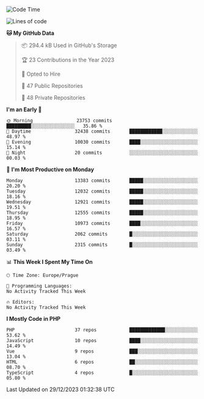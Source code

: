 <!--START_SECTION:waka-->
![Code Time](http://img.shields.io/badge/Code%20Time-1%2C583%20hrs%2058%20mins-blue)

![Lines of code](https://img.shields.io/badge/From%20Hello%20World%20I%27ve%20Written-21.0%20million%20lines%20of%20code-blue)

**🐱 My GitHub Data** 

> 📦 294.4 kB Used in GitHub's Storage 
 > 
> 🏆 23 Contributions in the Year 2023
 > 
> 💼 Opted to Hire
 > 
> 📜 47 Public Repositories 
 > 
> 🔑 48 Private Repositories 
 > 
**I'm an Early 🐤** 

```text
🌞 Morning                23753 commits       █████████░░░░░░░░░░░░░░░░   35.86 % 
🌆 Daytime                32438 commits       ████████████░░░░░░░░░░░░░   48.97 % 
🌃 Evening                10030 commits       ████░░░░░░░░░░░░░░░░░░░░░   15.14 % 
🌙 Night                  20 commits          ░░░░░░░░░░░░░░░░░░░░░░░░░   00.03 % 
```
📅 **I'm Most Productive on Monday** 

```text
Monday                   13383 commits       █████░░░░░░░░░░░░░░░░░░░░   20.20 % 
Tuesday                  12032 commits       █████░░░░░░░░░░░░░░░░░░░░   18.16 % 
Wednesday                12921 commits       █████░░░░░░░░░░░░░░░░░░░░   19.51 % 
Thursday                 12555 commits       █████░░░░░░░░░░░░░░░░░░░░   18.95 % 
Friday                   10973 commits       ████░░░░░░░░░░░░░░░░░░░░░   16.57 % 
Saturday                 2062 commits        █░░░░░░░░░░░░░░░░░░░░░░░░   03.11 % 
Sunday                   2315 commits        █░░░░░░░░░░░░░░░░░░░░░░░░   03.49 % 
```


📊 **This Week I Spent My Time On** 

```text
🕑︎ Time Zone: Europe/Prague

💬 Programming Languages: 
No Activity Tracked This Week

🔥 Editors: 
No Activity Tracked This Week
```

**I Mostly Code in PHP** 

```text
PHP                      37 repos            █████████████░░░░░░░░░░░░   53.62 % 
JavaScript               10 repos            ████░░░░░░░░░░░░░░░░░░░░░   14.49 % 
Vue                      9 repos             ███░░░░░░░░░░░░░░░░░░░░░░   13.04 % 
HTML                     6 repos             ██░░░░░░░░░░░░░░░░░░░░░░░   08.70 % 
TypeScript               4 repos             █░░░░░░░░░░░░░░░░░░░░░░░░   05.80 % 
```




 Last Updated on 29/12/2023 01:32:38 UTC
<!--END_SECTION:waka-->
<!--
**AlexKratky/AlexKratky** is a ✨ _special_ ✨ repository because its `README.md` (this file) appears on your GitHub profile.

Here are some ideas to get you started:

- 🔭 I’m currently working on ...
- 🌱 I’m currently learning ...
- 👯 I’m looking to collaborate on ...
- 🤔 I’m looking for help with ...
- 💬 Ask me about ...
- 📫 How to reach me: ...
- 😄 Pronouns: ...
- ⚡ Fun fact: ...
-->
